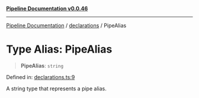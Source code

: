 [**Pipeline Documentation v0.0.46**](../../README.md)

***

[Pipeline Documentation](../../modules.md) / [declarations](../README.md) / PipeAlias

# Type Alias: PipeAlias

> **PipeAlias**: `string`

Defined in: [declarations.ts:9](https://github.com/stonemjs/pipeline/blob/437717c2a315db06047331ae86596a6933a8a199/src/declarations.ts#L9)

A string type that represents a pipe alias.
